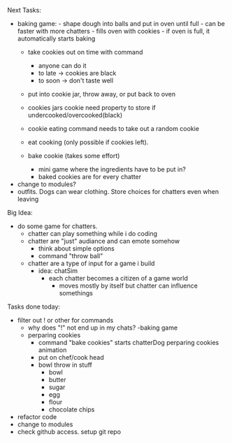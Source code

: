 Next Tasks:
- baking game:
        - shape dough into balls and put in oven until full
            - can be faster with more chatters
        - fills oven with cookies
        - if oven is full, it automatically starts baking
    - take cookies out on time with command
        - anyone can do it
        - to late -> cookies are black 
        - to soon -> don't taste well
    - put into cookie jar, throw away, or put back to oven
    - cookies jars cookie need property to store if undercooked/overcooked(black)
    - cookie eating command needs to take out a random cookie
            
    - eat cooking (only possible if cookies left).
    - bake cookie (takes some effort)
        - mini game where the ingredients have to be put in?
        - baked cookies are for every chatter
- change to modules?
- outfits. Dogs can wear clothing. Store choices for chatters even when leaving

Big Idea:
- do some game for chatters.
    - chatter can play something while i do coding
    - chatter are "just" audiance and can emote somehow
        - think about simple options
        - command "throw ball"
    - chatter are a type of input for a game i build
        - idea: chatSim
            - each chatter becomes a citizen of a game world
                - moves mostly by itself but chatter can influence somethings


Tasks done today:
- filter out ! or other for commands
    - why does "!" not end up in my chats?
-baking game
    - perparing cookies
        - command "bake cookies" starts chatterDog perparing cookies animation
        - put on chef/cook head
        - bowl throw in stuff 
            - bowl
            - butter
            - sugar
            - egg
            - flour
            - chocolate chips
- refactor code
- change to modules
- check github access. setup git repo
